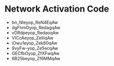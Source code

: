 # Network Activation Code
* bn_NIeyop_ReN4EqAw
* dgFhmOyop_RedagqAw
* vDRdpeyop_RedaoqAw
* VICcAeyop_ZeliIqAw
* iOwu1eyop_Zek80qAw
* 9vyFw-yop_Ze5ecqAw
* GECfbOyop_ZfXFwqAw
* 6B25beyop_Zf6MMqAw
